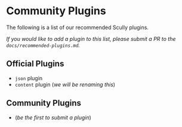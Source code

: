 # Community Plugins

The following is a list of our recommended Scully plugins. 

_If you would like to add a plugin to this list, please submit a PR to the `docs/recommended-plugins.md`._

## Official Plugins

- `json` plugin
- `content` plugin (_we will be renaming this_)

## Community Plugins

- (_be the first to submit a plugin_)